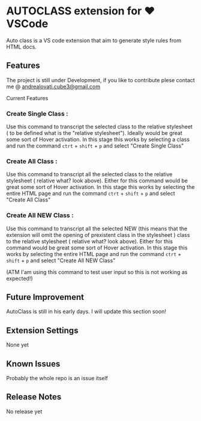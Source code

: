 # AUTOCLASS extension for ❤️ VSCode

Auto class is a VS code extension that aim to generate style rules from HTML docs.

## Features

The project is still under Development, if you like to contribute plese contact me @ andrealovati.cube3@gmail.com

Current Features

### Create Single Class :
Use this command to transcript the selected class to the relative stylesheet ( to be defined what is the "relative stylesheet"). Ideally would be great some sort of Hover activation. In this stage this works by selecting a class and run the command ```ctrt``` + ```shift``` + ```p``` and select "Create Single Class"

### Create All Class :
Use this command to transcript all the selected class to the relative stylesheet ( relative what? look above).
Either for this command would be great some sort of Hover activation. In this stage this works by selecting the entire HTML page and run the command ```ctrt``` + ```shift``` + ```p```  and select "Create All Class"

### Create All NEW Class :
Use this command to transcript all the selected NEW (this means that the extension will omit the opening of prexistent class in the stylesheet ) class to the relative stylesheet ( relative what? look above).
Either for this command would be great some sort of Hover activation. In this stage this works by selecting the entire HTML page and run the command ```ctrt``` + ```shift``` + ```p```  and select "Create All NEW Class"

(ATM I'am using this command to test user input so this is not working as expected!)


## Future Improvement 

AutoClass is still in his early days. I will update this section soon!

## Extension Settings

None yet

## Known Issues

Probably the whole repo is an issue itself

## Release Notes

No release yet
